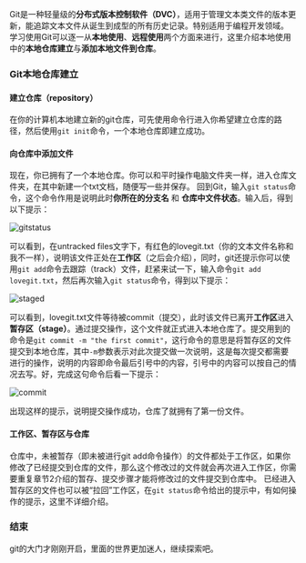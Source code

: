 Git是一种轻量级的**分布式版本控制软件（DVC）**，适用于管理文本类文件的版本更新，能追踪文本文件从诞生到成型的所有历史记录。特别适用于编程开发领域。
学习使用Git可以逐一从**本地使用**、**远程使用**两个方面来进行，这里介绍本地使用中的**本地仓库建立**与**添加本地文件到仓库**。
### **Git本地仓库建立**

#### 建立仓库（repository）
在你的计算机本地建立新的git仓库，可先使用命令行进入你希望建立仓库的路径，然后使用`git init`命令，一个本地仓库即建立成功。

#### 向仓库中添加文件
现在，你已拥有了一个本地仓库。你可以和平时操作电脑文件夹一样，进入仓库文件夹，在其中新建一个txt文档，随便写一些并保存。
回到Git，输入`git status`命令，这个命令作用是说明此时**你所在的分支名** 和 **仓库中文件状态**。输入后，得到以下提示：

![gitstatus](https://user-images.githubusercontent.com/19525498/31278845-35953a42-aad9-11e7-87b1-72788c6c6b09.png)

可以看到，在untracked files文字下，有红色的lovegit.txt（你的文本文件名称和我不一样），说明该文件正处在**工作区**（之后会介绍），同时，git还提示你可以使用`git add`命令去跟踪（track）文件，赶紧来试一下，输入命令`git add lovegit.txt`，然后再次输入`git status`命令，得到以下提示：

![staged](https://user-images.githubusercontent.com/19525498/31279058-1c392954-aada-11e7-99bb-1469522beab2.png)

可以看到，lovegit.txt文件等待被commit（提交），此时该文件已离开**工作区**进入**暂存区（stage）**。通过提交操作，这个文件就正式进入本地仓库了。提交用到的命令是`git commit -m "the first commit"`，这行命令的意思是将暂存区的文件提交到本地仓库，其中`-m`参数表示对此次提交做一次说明，这是每次提交都需要进行的操作，说明的内容即命令最后引号中的内容，引号中的内容可以按自己的情况去写。好，完成这句命令后看一下提示：

![commit](https://user-images.githubusercontent.com/19525498/31279628-4950c4b8-aadc-11e7-89c1-c5a694d97528.png)

出现这样的提示，说明提交操作成功，仓库了就拥有了第一份文件。

#### 工作区、暂存区与仓库
仓库中，未被暂存（即未被进行git add命令操作）的文件都处于工作区，如果你修改了已经提交到仓库的文件，那么这个修改过的文件就会再次进入工作区，你需要重复章节2介绍的暂存、提交步骤才能将修改过的文件提交到仓库中。
已经进入暂存区的文件也可以被“拉回”工作区，在`git status`命令给出的提示中，有如何操作的提示，这里不详细介绍。

### 结束

git的大门才刚刚开启，里面的世界更加迷人，继续探索吧。


